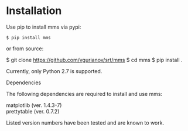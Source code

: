 # Installation

Use pip to install mms via pypi:  

```$ pip install mms```

or from source:

$ git clone https://github.com/vgurianov/srt/mms
$ cd mms
$ pip install .


Currently, only Python 2.7 is supported.  
  
Dependencies  
   
The following dependencies are required to install and use mms:  
  
matplotlib (ver. 1.4.3-7)  
prettytable (ver. 0.7.2)  

Listed version numbers have been tested and are known to work.
